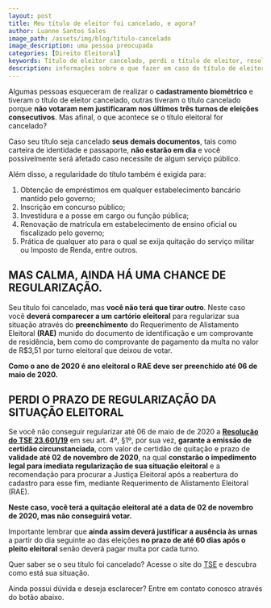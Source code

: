 ```yaml
---
layout: post
title: Meu título de eleitor foi cancelado, e agora?
author: Luanne Santos Sales
image_path: /assets/img/blog/titulo-cancelado
image_description: uma pessoa preocupada
categories: [Direito Eleitoral]
keywords: Título de eleitor cancelado, perdi o título de eleitor, resolução 23.601 TSE 
description: informações sobre o que fazer em caso do título de eleitor ter sido cancelado
---
```

Algumas pessoas esqueceram de realizar o **cadastramento biométrico** e tiveram o título de eleitor cancelado, outras tiveram o título cancelado porque **não votaram nem justificaram nos últimos três turnos de eleições consecutivos**. Mas afinal, o que acontece se o título eleitoral for cancelado? 

Caso seu título seja cancelado **seus demais documentos**, tais como carteira de identidade e passaporte, **não estarão em dia** e você possivelmente será afetado caso necessite de algum serviço público.

Além disso, a  regularidade do título também é exigida para:

1. Obtenção de empréstimos em qualquer estabelecimento bancário mantido pelo governo;
2. Inscrição em concurso público;
3. Investidura e a posse em cargo ou função pública;
4. Renovação de matrícula em estabelecimento de ensino oficial ou fiscalizado pelo governo; 
5. Prática de qualquer ato para o qual se exija quitação do serviço militar ou Imposto de Renda, entre outros.

## MAS CALMA, AINDA HÁ UMA CHANCE DE REGULARIZAÇÃO.

Seu título foi cancelado, mas **você não terá que tirar outro**. Neste caso você **deverá comparecer a um cartório eleitoral** para regularizar sua situação através do **preenchimento** do Requerimento de Alistamento Eleitoral **(RAE)** munido do documento de identificação e um comprovante de residência, bem como do comprovante de pagamento da multa no valor de R$3,51 por turno eleitoral que deixou de votar.

**Como o ano de 2020 é ano eleitoral o RAE deve ser preenchido até 06 de maio de 2020.**

## PERDI O PRAZO DE REGULARIZAÇÃO DA SITUAÇÃO ELEITORAL

Se você não conseguir regularizar até 06 de maio de de 2020 a **[Resolução do TSE 23.601/19](http://www.tse.jus.br/legislacao/compilada/res/2019/resolucao-no-23-601-de-12-de-dezembro-de-2019)** em seu art. 4º, §1º, por sua vez, **garante a emissão de certidão circunstanciada**, com valor de certidão de quitação e prazo de **validade até 02 de novembro de 2020**, na qual **constarão o impedimento legal para imediata regularização de sua situação eleitoral** e a recomendação para procurar a Justiça Eleitoral após a reabertura do cadastro para esse fim, mediante Requerimento de Alistamento Eleitoral (RAE).

**Neste caso, você terá a quitação eleitoral até a data de 02 de novembro de 2020, mas não conseguirá votar.**

Importante lembrar que **ainda assim deverá justificar a ausência às urnas** a partir do dia seguinte ao das eleições **no prazo de até 60 dias após o pleito eleitoral** senão deverá pagar multa por cada turno.

Quer saber se o seu título foi cancelado? Acesse o site do [TSE](http://www.tse.jus.br/eleitor/titulo-e-local-de-votacao/copy_of_consulta-por-nome) e descubra como está sua situação.

Ainda possui dúvida e deseja esclarecer? Entre em contato conosco através do botão abaixo.

